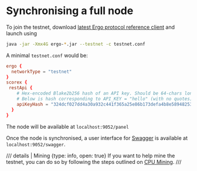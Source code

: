 # Synchronising a full node

To join the testnet, download [latest Ergo protocol reference client](https://github.com/ergoplatform/ergo/releases) and launch using

```bash
java -jar -Xmx4G ergo-*.jar --testnet -c testnet.conf
```

A minimal `testnet.conf` would be:

```conf
ergo {
  networkType = "testnet"
}
scorex {
 restApi {
    # Hex-encoded Blake2b256 hash of an API key. Should be 64-chars long Base16 string.
    # Below is hash corresponding to API_KEY = "hello" (with no quotes)
    apiKeyHash = "324dcf027dd4a30a932c441f365a25e86b173defa4b8e58948253471b81b72cf"
  }
}
```

The node will be available at `localhost:9052/panel`

Once the node is synchronised, a user interface for [Swagger](swagger.md) is available at `localhost:9052/swagger`.

/// details | Mining
    {type: info, open: true}
If you want to help mine the testnet, you can do so by following the steps outlined on [CPU Mining](cpu-mining.md).
///
